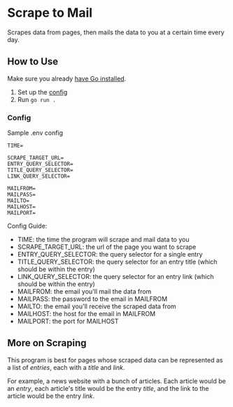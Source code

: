 # Scrape to Mail

Scrapes data from pages, then mails the data to you at a certain time every day.

## How to Use

Make sure you already [have Go installed](https://go.dev/doc/install).

1. Set up the [config](#config)
2. Run `go run .`

### Config

Sample .env config

```
TIME=

SCRAPE_TARGET_URL=
ENTRY_QUERY_SELECTOR=
TITLE_QUERY_SELECTOR=
LINK_QUERY_SELECTOR=

MAILFROM=
MAILPASS=
MAILTO=
MAILHOST=
MAILPORT=
```

Config Guide:

-   TIME: the time the program will scrape and mail data to you
-   SCRAPE_TARGET_URL: the url of the page you want to scrape
-   ENTRY_QUERY_SELECTOR: the query selector for a single entry
-   TITLE_QUERY_SELECTOR: the query selector for an entry title (which should be within the entry)
-   LINK_QUERY_SELECTOR: the query selector for an entry link (which should be within the entry)
-   MAILFROM: the email you'll mail the data from
-   MAILPASS: the password to the email in MAILFROM
-   MAILTO: the email you'll receive the scraped data from
-   MAILHOST: the host for the email in MAILFROM
-   MAILPORT: the port for MAILHOST

## More on Scraping

This program is best for pages whose scraped data can be represented as a list of _entries_, each with a _title_ and _link_.

For example, a news website with a bunch of articles. Each article would be an _entry_, each article's title would be the entry _title_, and the link to the article would be the entry _link_.
